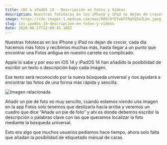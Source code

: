 ```yaml
---
title: iOS & iPadOS 14 - Descripción en Fotos y Vídeos
description: Nuestras fototecas en los iPhone y iPad no dejan de crecer, cada día hacemos más fotos y recibimos muchas más, hasta llegar a un punto que…
image: https://cdn-images-1.medium.com/max/800/0*EYwkFFRqYq5oZLbn.jpeg
slug: ios-ipados-14-descripcion-en-fotos-y-videos
date: 2020-06-27T22:09:41.186Z
---
```


Nuestras fototecas en los iPhone y iPad no dejan de crecer, cada día hacemos más fotos y recibimos muchas más, hasta llegar a un punto que encontrar una Fotos antigua en nuestro carrete es complicado.

Apple lo sabe y por eso en iOS 14 y iPadOS 14 han añadido la posibilidad de escribir un texto o descripción bajo cada imagen.

Ese texto será reconocido por la nueva búsqueda universal y nos ayudará a encontrar las fotos de una forma más rápida y sencilla.

![Imagen relacionada](https://cdn-images-1.medium.com/max/800/0*EYwkFFRqYq5oZLbn.jpeg)

Añadir un pie de foto es muy sencillo, cuando estemos viendo una imagen en la app Fotos solo tenemos que deslizarla hacia arriba y veremos un cuadro que dice “Añade un pie de foto” y ahí es donde debemos escribir la descripción o palabras clave con las que queramos localizar la foto mediante la búsqueda universal.

Esto era algo que muchos usuarios pedíamos hace tiempo, ahora solo falta que añadan la posibilidad de etiquetado manual de caras.
